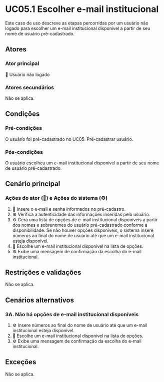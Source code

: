 # UC05.1 Escolher e-mail institucional

Este caso de uso descreve as etapas percorridas por um usuário não logado para escolher um e-mail institucional disponível a partir de seu nome de usuário pré-cadastrado.

## Atores
### Ator principal
👤 Usuário não logado

### Atores secundários
Não se aplica.

## Condições
### Pré-condições
O usuário foi pré-cadastrado no UC05. Pré-cadastrar usuário.

### Pós-condições
O usuário escolheu um e-mail institucional disponível a partir de seu nome de usuário pré-cadastrado.

## Cenário principal
### Ações do ator (👤) e Ações do sistema (⚙️)
1. 👤 Insere o e-mail e senha informados no pré-cadastro.
2. ⚙️ Verifica a autenticidade das informações inseridas pelo usuário.
3. ⚙️ Gera uma lista de opções de e-mail institucional disponíveis a partir dos nomes e sobrenomes do usuário pré-cadastrado conforme a disponibilidade. Se não houver opções disponíveis, o sistema insere números ao final do nome de usuário até que um e-mail institucional esteja disponível.
4. 👤 Escolhe um e-mail institucional disponível na lista de opções.
5. ⚙️ Exibe uma mensagem de confirmação da escolha do e-mail institucional.

## Restrições e validações
Não se aplica.

## Cenários alternativos
### 3A. Não há opções de e-mail institucional disponíveis
1. ⚙️ Insere números ao final do nome de usuário até que um e-mail institucional esteja disponível.
2. 👤 Escolhe um e-mail institucional disponível na lista de opções.
3. ⚙️ Exibe uma mensagem de confirmação da escolha do e-mail institucional.

## Exceções
Não se aplica.
